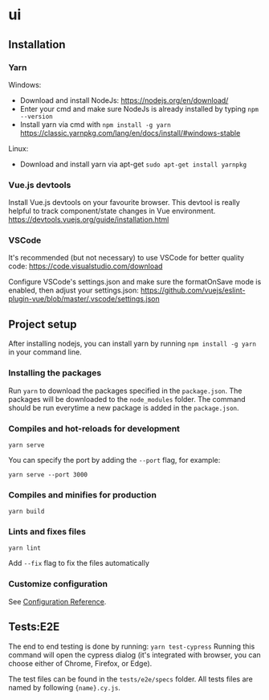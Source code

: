 # ui

## Installation

### Yarn

Windows:

- Download and install NodeJs: https://nodejs.org/en/download/
- Enter your cmd and make sure NodeJs is already installed by typing `npm --version`
- Install yarn via cmd with `npm install -g yarn` https://classic.yarnpkg.com/lang/en/docs/install/#windows-stable

Linux:

- Download and install yarn via apt-get
  `sudo apt-get install yarnpkg`

### Vue.js devtools

Install Vue.js devtools on your favourite browser. This devtool is really helpful to track component/state changes in Vue environment.
https://devtools.vuejs.org/guide/installation.html

### VSCode

It's recommended (but not necessary) to use VSCode for better quality code: https://code.visualstudio.com/download

Configure VSCode's settings.json and make sure the formatOnSave mode is enabled, then adjust your settings.json:
https://github.com/vuejs/eslint-plugin-vue/blob/master/.vscode/settings.json

## Project setup

After installing nodejs, you can install yarn by running `npm install -g yarn` in your command line.

### Installing the packages

Run `yarn` to download the packages specified in the `package.json`. The packages will be downloaded to the `node_modules` folder. The command should be run everytime a new package is added in the `package.json`.

### Compiles and hot-reloads for development

```
yarn serve
```

You can specify the port by adding the `--port` flag, for example:

```
yarn serve --port 3000
```

### Compiles and minifies for production

```
yarn build
```

### Lints and fixes files

```
yarn lint
```

Add `--fix` flag to fix the files automatically

### Customize configuration

See [Configuration Reference](https://cli.vuejs.org/config/).

## Tests:E2E

The end to end testing is done by running:
`yarn test-cypress`
Running this command will open the cypress dialog (it's integrated with browser, you can choose either of Chrome, Firefox, or Edge).

The test files can be found in the `tests/e2e/specs` folder. All tests files are named by following `{name}.cy.js`.
